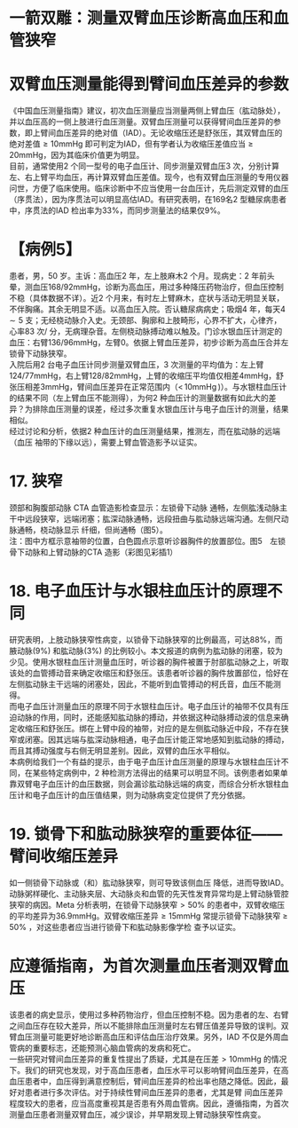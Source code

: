 # 一箭双雕：测量双臂血压诊断高血压和血管狭窄  
#  双臂血压测量能得到臂间血压差异的参数  
《中国血压测量指南》建议，初次血压测量应当测量两侧上臂血压（肱动脉处），并以血压高的一侧上肢进行血压测量。双臂血压测量可以获得臂间血压差异的参数，即上臂间血压差异的绝对值（IAD）。无论收缩压还是舒张压，其双臂血压的绝对差值$\geqslant10\mathrm{mmHg}$ 即可判定为IAD，但有学者认为收缩压差值应当$\geqslant20\mathrm{mmHg}$，因为其临床价值更为明显。  
目前，通常使用2 个同一型号的电子血压计、同步测量双臂血压3 次，分别计算左、右上臂平均血压，再计算双臂血压差值。现今，也有双臂血压测量的专用仪器问世，方便了临床使用。临床诊断中不应当使用一台血压计，先后测定双臂的血压（序贯法），因为序贯法可以明显高估IAD。有研究表明，在169名2 型糖尿病患者中，序贯法的IAD 检出率为$33\%$，而同步测量法的结果仅$9\%$。  
# 【病例5】  
患者，男，50 岁。主诉：高血压2 年，左上肢麻木2 个月。现病史：2 年前头晕，测血压$168/92\mathrm{mmHg}$，诊断为高血压，用过多种降压药物治疗，但血压控制不稳（具体数据不详）。近2 个月来，有时左上臂麻木，症状与活动无明显关联，不伴胸痛。其余无明显不适。以高血压入院。否认糖尿病病史；吸烟4 年，每天$4\sim5$ 支；无经桡动脉介入史。无颈部、胸廓和上肢畸形，心界不扩大，心律齐，心率83 次/ 分，无病理杂音。左侧桡动脉搏动难以触及。门诊水银血压计测定的血压：右臂$136/96\mathrm{mmHg}$，左臂0。依据上臂血压差异，初步诊断为高血压合并左锁骨下动脉狭窄。  
入院后用2 台电子血压计同步测量双臂血压，3 次测量的平均值为：左上臂$124/77\mathrm{mmHg}$，右上臂$128/82\mathrm{mmHg}$，上臂的收缩压平均值仅相差$4\mathrm{mmHg}$，舒张压相差$3\mathrm{mmHg}$，臂间血压差异在正常范围内（$<\,10\mathrm{mmHg}\,)$）。与水银柱血压计的结果不同（左上臂血压不能测得），为何2 种血压计的测量数据有如此大的差异？为排除血压测量的误差，经过多次重复水银血压计与电子血压计的测量，结果相似。  
经过讨论和分析，依据2 种血压计的血压测量结果，推测左，而在肱动脉的远端（血压 袖带的下缘以远），需要上臂血管造影予以证实。  
# 17.   狭窄  
颈部和胸腹部动脉 CTA  血管造影检查显示：左锁骨下动脉 通畅，左侧肱浅动脉主干中远段狭窄，远端闭塞；肱深动脉通畅，远段扭曲与肱动脉远端沟通。左侧尺动脉通畅，桡动脉显示 纤细，但尚通畅（图5）。  
  注：图中方框示意袖带的位置，白色圆点示意听诊器胸件的放置部位。图5　左锁骨下动脉和上臂动脉的CTA 造影（彩图见彩插1）  
# 18. 电子血压计与水银柱血压计的原理不同  
研究表明，上肢动脉狭窄性病变，以锁骨下动脉狭窄的比例最高，可达$88\%$，而腋动脉$(9\%)$ 和肱动脉$(3\%)$ 的比例较小。本文报道的病例为肱动脉的闭塞，较为少见。使用水银柱血压计测量血压时，听诊器的胸件被置于肘部肱动脉之上，听取该处的血管搏动音来确定收缩压和舒张压。该患者听诊器的胸件放置部位，恰好在左侧肱动脉主干远端的闭塞处，因此，不能听到血管搏动的柯氏音，血压不能测得。  
而电子血压计测量血压的原理不同于水银柱血压计。电子血压计的袖带不仅具有压迫动脉的作用，同时，还能感知肱动脉的搏动，并依据这种动脉搏动波的信息来确定收缩压和舒张压。绑在上臂中段的袖带，对应的是左侧肱动脉近中段，不存在狭窄或闭塞。因其远端与肱深动脉相通，电子血压计能正常地感知到肱动脉的搏动，而且其搏动强度与右侧无明显差别。因此，双臂的血压水平相似。  
本病例给我们一个有益的提示，由于电子血压计血压测量的原理与水银柱血压计不同，在某些特定病例中，2 种检测方法得出的结果可以明显不同。该例患者如果单靠双臂电子血压计的血压数据，则会漏诊肱动脉远端的病变，而综合分析水银柱血压计和电子血压计的血压值结果，则为动脉病变定位提供了充分依据。  
# 19. 锁骨下和肱动脉狭窄的重要体征——臂间收缩压差异  
如一侧锁骨下动脉或（和）肱动脉狭窄，则可导致该侧血压 降低，进而导致IAD。动脉粥样硬化、主动脉夹层、大动脉炎和血管的先天性发育异常均是上臂动脉管腔狭窄的病因。Meta 分析表明，在锁骨下动脉狭窄$>50\%$ 的患者中，双臂收缩压的平均差异为$36.9\mathrm{mmHg}$。双臂收缩压差异$\geqslant15\mathrm{mmHg}$ 常提示锁骨下动脉狭窄 ≥ $50\%$ ，对这些患者应当进行锁骨下和肱动脉影像学检 查予以证实。  
#  应遵循指南，为首次测量血压者测双臂血压  
该患者的病史显示，使用过多种药物治疗，但血压控制不稳。因为患者的左、右臂之间血压存在较大差异，所以不能排除血压测量时左右臂压值差异导致的误判。双臂血压测量可能更好地诊断高血压和评估血压治疗效果。另外，IAD 不仅是外周血管病的重要标志，还能预测心脑血管病的发病和死亡。  
一些研究对臂间血压差异的重复性提出了质疑，尤其是在压差$>10\mathrm{mmHg}$ 的情况下。我们的研究也发现，对于高血压患者，血压水平可以影响臂间血压差异，在高血压患者中，血压得到满意控制后，臂间血压差异的检出率也随之降低。因此，最好对患者进行多次评估。对于持续性臂间血压差异的患者，尤其是臂 间血压差异程度较大的患者，应当高度重视其是否患有外周血管病。因此，遵循指南，为首次测量血压患者测量双臂血压，减少误诊，并早期发现上臂动脉狭窄性病变。  
